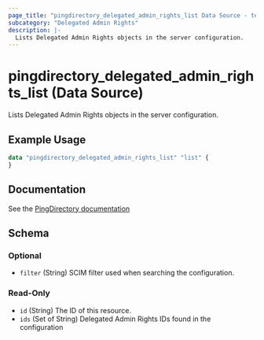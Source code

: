```yaml
---
page_title: "pingdirectory_delegated_admin_rights_list Data Source - terraform-provider-pingdirectory"
subcategory: "Delegated Admin Rights"
description: |-
  Lists Delegated Admin Rights objects in the server configuration.
---
```


# pingdirectory_delegated_admin_rights_list (Data Source)

Lists Delegated Admin Rights objects in the server configuration.

## Example Usage

```terraform
data "pingdirectory_delegated_admin_rights_list" "list" {
}
```

## Documentation
See the [PingDirectory documentation](https://docs.pingidentity.com/r/en-us/pingdirectory-93/pd_da_config_delegated_admin)

<!-- schema generated by tfplugindocs -->
## Schema

### Optional

- `filter` (String) SCIM filter used when searching the configuration.

### Read-Only

- `id` (String) The ID of this resource.
- `ids` (Set of String) Delegated Admin Rights IDs found in the configuration

